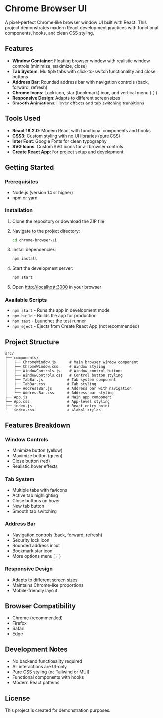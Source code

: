 # Chrome Browser UI

A pixel-perfect Chrome-like browser window UI built with React. This project demonstrates modern React development practices with functional components, hooks, and clean CSS styling.

## Features

- **Window Container**: Floating browser window with realistic window controls (minimize, maximize, close)
- **Tab System**: Multiple tabs with click-to-switch functionality and close buttons
- **Address Bar**: Rounded address bar with navigation controls (back, forward, refresh)
- **Chrome Icons**: Lock icon, star (bookmark) icon, and vertical menu (⋮)
- **Responsive Design**: Adapts to different screen sizes
- **Smooth Animations**: Hover effects and tab switching transitions

## Tools Used

- **React 18.2.0**: Modern React with functional components and hooks
- **CSS3**: Custom styling with no UI libraries (pure CSS)
- **Inter Font**: Google Fonts for clean typography
- **SVG Icons**: Custom SVG icons for all browser controls
- **Create React App**: For project setup and development

## Getting Started

### Prerequisites

- Node.js (version 14 or higher)
- npm or yarn

### Installation

1. Clone the repository or download the ZIP file
2. Navigate to the project directory:
   ```bash
   cd chrome-browser-ui
   ```

3. Install dependencies:
   ```bash
   npm install
   ```

4. Start the development server:
   ```bash
   npm start
   ```

5. Open [http://localhost:3000](http://localhost:3000) in your browser

### Available Scripts

- `npm start` - Runs the app in development mode
- `npm build` - Builds the app for production
- `npm test` - Launches the test runner
- `npm eject` - Ejects from Create React App (not recommended)

## Project Structure

```
src/
├── components/
│   ├── ChromeWindow.js      # Main browser window component
│   ├── ChromeWindow.css     # Window styling
│   ├── WindowControls.js    # Window control buttons
│   ├── WindowControls.css   # Control button styling
│   ├── TabBar.js           # Tab system component
│   ├── TabBar.css          # Tab styling
│   ├── AddressBar.js       # Address bar with navigation
│   └── AddressBar.css      # Address bar styling
├── App.js                  # Main app component
├── App.css                 # App-level styling
├── index.js                # React entry point
└── index.css               # Global styles
```

## Features Breakdown

### Window Controls
- Minimize button (yellow)
- Maximize button (green)
- Close button (red)
- Realistic hover effects

### Tab System
- Multiple tabs with favicons
- Active tab highlighting
- Close buttons on hover
- New tab button
- Smooth tab switching

### Address Bar
- Navigation controls (back, forward, refresh)
- Security lock icon
- Rounded address input
- Bookmark star icon
- More options menu (⋮)

### Responsive Design
- Adapts to different screen sizes
- Maintains Chrome-like proportions
- Mobile-friendly layout

## Browser Compatibility

- Chrome (recommended)
- Firefox
- Safari
- Edge

## Development Notes

- No backend functionality required
- All interactions are UI-only
- Pure CSS styling (no Tailwind or MUI)
- Functional components with hooks
- Modern React patterns

## License

This project is created for demonstration purposes.
